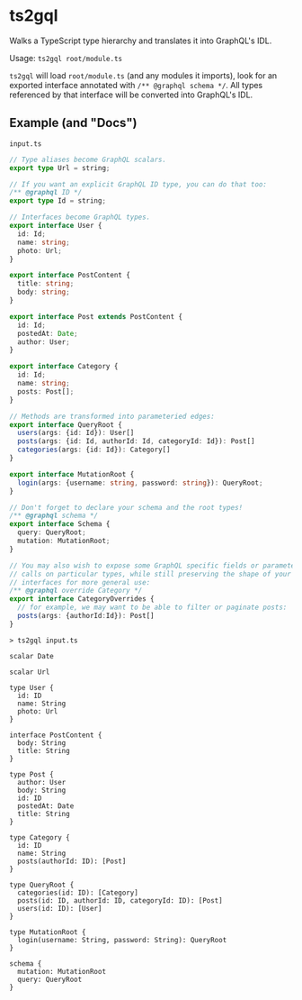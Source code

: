 # ts2gql

Walks a TypeScript type hierarchy and translates it into GraphQL's IDL.

Usage: `ts2gql root/module.ts`

`ts2gql` will load `root/module.ts` (and any modules it imports), look for an exported interface annotated with `/** @graphql schema */`.  All types referenced by that interface will be converted into GraphQL's IDL.

## Example (and "Docs")

`input.ts`
```ts
// Type aliases become GraphQL scalars.
export type Url = string;

// If you want an explicit GraphQL ID type, you can do that too:
/** @graphql ID */
export type Id = string;

// Interfaces become GraphQL types.
export interface User {
  id: Id;
  name: string;
  photo: Url;
}

export interface PostContent {
  title: string;
  body: string;
}

export interface Post extends PostContent {
  id: Id;
  postedAt: Date;
  author: User;
}

export interface Category {
  id: Id;
  name: string;
  posts: Post[];
}

// Methods are transformed into parameteried edges:
export interface QueryRoot {
  users(args: {id: Id}): User[]
  posts(args: {id: Id, authorId: Id, categoryId: Id}): Post[]
  categories(args: {id: Id}): Category[]
}

export interface MutationRoot {
  login(args: {username: string, password: string}): QueryRoot;
}

// Don't forget to declare your schema and the root types!
/** @graphql schema */
export interface Schema {
  query: QueryRoot;
  mutation: MutationRoot;
}

// You may also wish to expose some GraphQL specific fields or parameterized
// calls on particular types, while still preserving the shape of your
// interfaces for more general use:
/** @graphql override Category */
export interface CategoryOverrides {
  // for example, we may want to be able to filter or paginate posts:
  posts(args: {authorId:Id}): Post[]
}
```

```
> ts2gql input.ts

scalar Date

scalar Url

type User {
  id: ID
  name: String
  photo: Url
}

interface PostContent {
  body: String
  title: String
}

type Post {
  author: User
  body: String
  id: ID
  postedAt: Date
  title: String
}

type Category {
  id: ID
  name: String
  posts(authorId: ID): [Post]
}

type QueryRoot {
  categories(id: ID): [Category]
  posts(id: ID, authorId: ID, categoryId: ID): [Post]
  users(id: ID): [User]
}

type MutationRoot {
  login(username: String, password: String): QueryRoot
}

schema {
  mutation: MutationRoot
  query: QueryRoot
}

```
